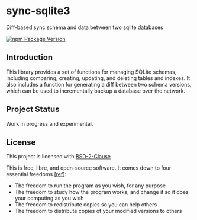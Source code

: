 # sync-sqlite3

Diff-based sync schema and data between two sqlite databases

[![npm Package Version](https://img.shields.io/npm/v/sync-sqlite3)](https://www.npmjs.com/package/sync-sqlite3)

## Introduction

This library provides a set of functions for managing SQLite schemas, including comparing, creating, updating, and deleting tables and indexes. It also includes a function for generating a diff between two schema versions, which can be used to incrementally backup a database over the network.

## Project Status

Work in progress and experimental.

## License

This project is licensed with [BSD-2-Clause](./LICENSE)

This is free, libre, and open-source software. It comes down to four essential freedoms [[ref]](https://seirdy.one/2021/01/27/whatsapp-and-the-domestication-of-users.html#fnref:2):

- The freedom to run the program as you wish, for any purpose
- The freedom to study how the program works, and change it so it does your computing as you wish
- The freedom to redistribute copies so you can help others
- The freedom to distribute copies of your modified versions to others
